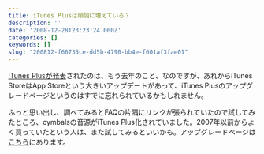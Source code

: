 ```yaml
---
title: iTunes Plusは順調に増えている？
description: ''
date: '2008-12-28T23:23:24.000Z'
categories: []
keywords: []
slug: "200812-f66735ce-dd5b-4790-bb4e-f601af3fae01"
---
```

[iTunes Plusが発表](http://www.apple.com/jp/news/2007/may/30itunesplus.html)されたのは、もう去年のこと、なのですが、あれからiTunes StoreはApp Storeという大きいアップデートがあって、iTunes Plusのアップグレードページというのはすでに忘れられているかもしれません。

ふっと思い出し、調べてみるとFAQの片隅にリンクが張られていたので試してみたところ、cymbalsの音源がiTunes Plus化されていました。2007年以前からよく買っていたという人は、また試してみるといいかも。アップグレードページは[こちら](http://my.itunes.apple.com/WebObjects/MZPersonalizer.woa/wa/upgradeMyLibraryPage)にあります。